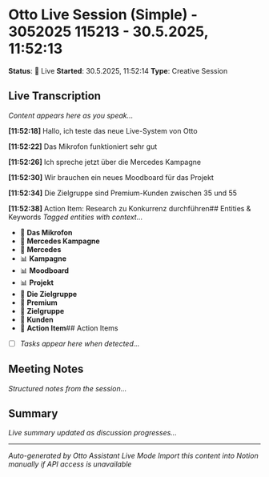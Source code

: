 # Otto Live Session (Simple) - 3052025 115213 - 30.5.2025, 11:52:13

**Status**: 🔴 Live
**Started**: 30.5.2025, 11:52:14
**Type**: Creative Session

## Live Transcription
*Content appears here as you speak...*



**[11:52:18]** Hallo, ich teste das neue Live-System von Otto

**[11:52:22]** Das Mikrofon funktioniert sehr gut

**[11:52:26]** Ich spreche jetzt über die Mercedes Kampagne

**[11:52:30]** Wir brauchen ein neues Moodboard für das Projekt

**[11:52:34]** Die Zielgruppe sind Premium-Kunden zwischen 35 und 55

**[11:52:38]** Action Item: Research zu Konkurrenz durchführen## Entities & Keywords
*Tagged entities with context...*


- 👤 **Das Mikrofon**
- 👤 **Mercedes Kampagne**
- 🏢 **Mercedes**
- 📊 **Kampagne**
- 📊 **Moodboard**
- 📊 **Projekt**
- 👤 **Die Zielgruppe**
- 🚗 **Premium**
- 📌 **Zielgruppe**
- 📌 **Kunden**
- 👤 **Action Item**## Action Items
- [ ] *Tasks appear here when detected...*

## Meeting Notes
*Structured notes from the session...*

## Summary
*Live summary updated as discussion progresses...*

---
*Auto-generated by Otto Assistant Live Mode*
*Import this content into Notion manually if API access is unavailable*
